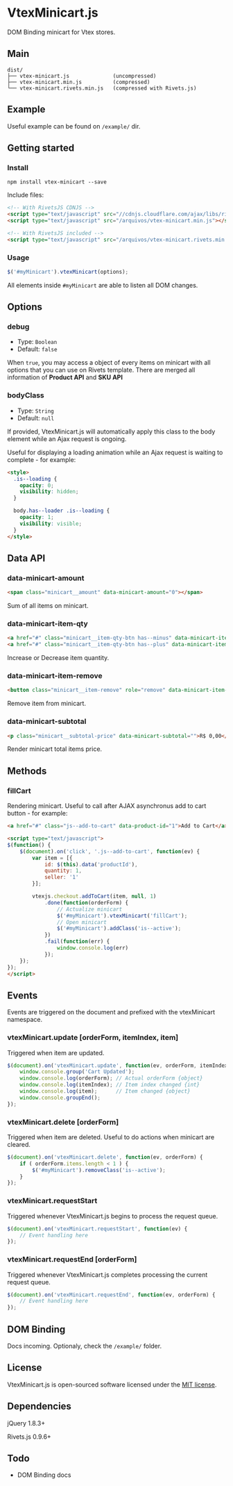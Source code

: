 # VtexMinicart.js
DOM Binding minicart for Vtex stores.

## Main

```text
dist/
├── vtex-minicart.js              (uncompressed)
├── vtex-minicart.min.js          (compressed)
└── vtex-minicart.rivets.min.js   (compressed with Rivets.js)
```

## Example

Useful example can be found on `/example/` dir.

## Getting started

### Install

```shell
npm install vtex-minicart --save
```

Include files:

```html
<!-- With RivetsJS CDNJS -->
<script type="text/javascript" src="//cdnjs.cloudflare.com/ajax/libs/rivets/0.9.6/rivets.bundled.min.js"></script>
<script type="text/javascript" src="/arquivos/vtex-minicart.min.js"></script>

<!-- With RivetsJS included -->
<script type="text/javascript" src="/arquivos/vtex-minicart.rivets.min.js"></script>
```

### Usage

```js
$('#myMinicart').vtexMinicart(options);
```

All elements inside `#myMinicart` are able to listen all DOM changes.

## Options

### debug

- Type: `Boolean`
- Default: `false`

When `true`, you may access a object of every items on minicart with all options that you can use on Rivets template. There are merged all information of **Product API** and **SKU API**

### bodyClass

- Type: `String`
- Default: `null`

If provided, VtexMinicart.js will automatically apply this class to the body element while an Ajax request is ongoing.

Useful for displaying a loading animation while an Ajax request is waiting to complete - for example:

```html
<style>
  .is--loading {
    opacity: 0;
    visibility: hidden;
  }

  body.has--loader .is--loading {
    opacity: 1;
    visibility: visible;
  }
</style>
```

## Data API

### data-minicart-amount

```html
<span class="minicart__amount" data-minicart-amount="0"></span>
```

Sum of all items on minicart.

### data-minicart-item-qty

```html
<a href="#" class="minicart__item-qty-btn has--minus" data-minicart-item-qty="-">-</a>
<a href="#" class="minicart__item-qty-btn has--plus" data-minicart-item-qty="+">+</a>
```

Increase or Decrease item quantity.

### data-minicart-item-remove

```html
<button class="minicart__item-remove" role="remove" data-minicart-item-remove="" rv-data-minicart-index="item.index">X</button
```

Remove item from minicart.

### data-minicart-subtotal

```html
<p class="minicart__subtotal-price" data-minicart-subtotal="">R$ 0,00</p>
```

Render minicart total items price.

## Methods

### fillCart

Rendering minicart. Useful to call after AJAX asynchronus add to cart button - for example:

```html
<a href="#" class="js--add-to-cart" data-product-id="1">Add to Cart</a>

<script type="text/javascript">
$(function() {
    $(document).on('click', '.js--add-to-cart', function(ev) {
        var item = [{
            id: $(this).data('productId'),
            quantity: 1,
            seller: '1'
        }];

        vtexjs.checkout.addToCart(item, null, 1)
            .done(function(orderForm) {
                // Actualize minicart
                $('#myMinicart').vtexMinicart('fillCart');
                // Open minicart
                $('#myMinicart').addClass('is--active');
            })
            .fail(function(err) {
                window.console.log(err)
            });
    });
});
</script>
```

## Events

Events are triggered on the document and prefixed with the vtexMinicart namespace.

### vtexMinicart.update [orderForm, itemIndex, item]

Triggered when item are updated.

```js
$(document).on('vtexMinicart.update', function(ev, orderForm, itemIndex, item) {
    window.console.group('Cart Updated');
    window.console.log(orderForm); // Actual orderForm {object}
    window.console.log(itemIndex); // Item index changed {int}
    window.console.log(item);      // Item changed {object}
    window.console.groupEnd();
});
```

### vtexMinicart.delete [orderForm]

Triggered when item are deleted. Useful to do actions when minicart are cleared.

```js
$(document).on('vtexMinicart.delete', function(ev, orderForm) {
    if ( orderForm.items.length < 1 ) {
        $('#myMinicart').removeClass('is--active');
    }
});
```

### vtexMinicart.requestStart

Triggered whenever VtexMinicart.js begins to process the request queue.

```js
$(document).on('vtexMinicart.requestStart', function(ev) {
    // Event handling here
});
```

### vtexMinicart.requestEnd [orderForm]

Triggered whenever VtexMinicart.js completes processing the current request queue.

```js
$(document).on('vtexMinicart.requestEnd', function(ev, orderForm) {
    // Event handling here
});
```

## DOM Binding

Docs incoming. Optionaly, check the `/example/` folder.

## License
VtexMinicart.js is open-sourced software licensed under the [MIT license](https://opensource.org/licenses/MIT).

## Dependencies

jQuery 1.8.3+

Rivets.js 0.9.6+

## Todo

- DOM Binding docs
